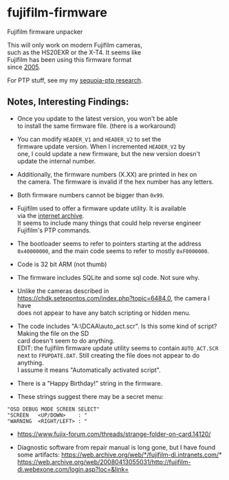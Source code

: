 # fujifilm-firmware
Fujifilm firmware unpacker

This will only work on modern Fujifilm cameras,  
such as the HS20EXR or the X-T4. It seems like  
Fujifilm has been using this firmware format  
since [2005](https://fujifilm-x.com/en-us/support/download/procedure-finepix-z/).

For PTP stuff, see my my [sequoia-ptp research](https://github.com/petabyt/fujiptp).

## Notes, Interesting Findings:
- Once you update to the latest version, you won't be able  
to install the same firmware file. (there is a workaround)  

- You can modify `HEADER_V1` and `HEADER_V2` to set the  
firmware update version. When I incremented `HEADER_V2` by  
one, I could update a new firmware, but the new version doesn't  
update the internal number.
- Additionally, the firmware numbers (X.XX) are printed in hex on  
the camera. The firmware is invalid if the hex number has any letters.  
- Both firmware numbers cannot be bigger than `0x99`.  

- Fujifilm used to offer a firmware update utility. It is available  
via the [internet archive](https://web.archive.org/web/20110318083436if_/http://www.fujifilm.com/support/digital_cameras/software/firmware/sdhc/exe/index/FPUpdateV.exe).  
It seems to include many things that could help reverse engineer  
Fujifilm's PTP commands.  

- The bootloader seems to refer to pointers starting at the address  
`0x40000000`, and the main code seems to refer to mostly `0xF0000000`.  

- Code is 32 bit ARM (not thumb)  

- The firmware includes SQLite and some sql code. Not sure why.  

- Unlike the cameras described in https://chdk.setepontos.com/index.php?topic=6484.0, the camera I have  
does not appear to have any batch scripting or hidden menu.  

- The code includes "A:\DCAA\auto_act.scr". Is this some kind of script? Making the file on the SD  
card doesn't seem to do anything.  
EDIT: the fujifilm firmware update utility seems to contain `AUTO_ACT.SCR`  
next to `FPUPDATE.DAT`. Still creating the file does not appear to do anything.  
I assume it means "Automatically activated script".  

- There is a "Happy Birthday!" string in the firmware.  

- These strings suggest there may be a secret menu:  
```
"OSD DEBUG MODE SCREEN SELECT"  
"SCREEN   <UP/DOWN>    : "  
"WARNING  <RIGHT/LEFT> : "  
```

- https://www.fujix-forum.com/threads/strange-folder-on-card.14120/

- Diagnostic software from repair manual is long gone, but I have found  
some artifacts: 
https://web.archive.org/web/*/fujifilm-di.intranets.com/*
https://web.archive.org/web/20080413055031/http://fujifilm-di.webexone.com/login.asp?loc=&link=
